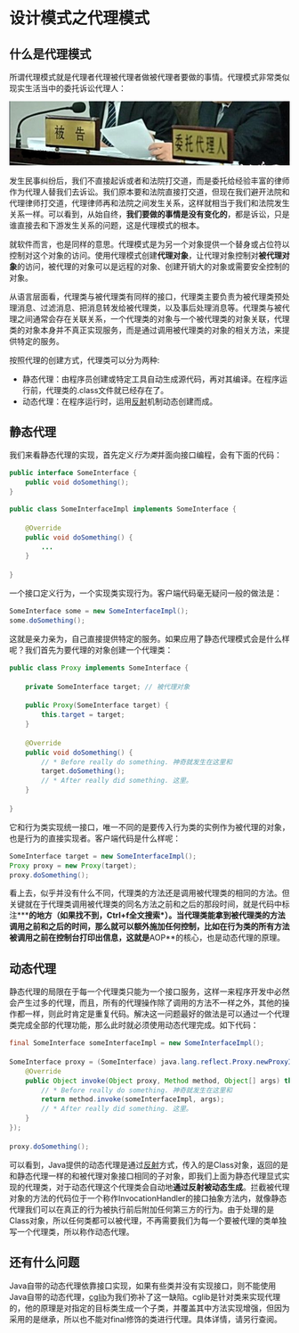 # 设计模式之代理模式

## 什么是代理模式

所谓代理模式就是代理者代理被代理者做被代理者要做的事情。代理模式非常类似现实生活当中的委托诉讼代理人：

![](theProxyPattern.png)

发生民事纠纷后，我们不直接起诉或者和法院打交道，而是委托给经验丰富的律师作为代理人替我们去诉讼。我们原本要和法院直接打交道，但现在我们避开法院和代理律师打交道，代理律师再和法院之间发生关系，这样就相当于我们和法院发生关系一样。可以看到，从始自终，**我们要做的事情是没有变化的**，都是诉讼，只是谁直接去和下游发生关系的问题，这是代理模式的根本。

就软件而言，也是同样的意思。代理模式是为另一个对象提供一个替身或占位符以控制对这个对象的访问。使用代理模式创建**代理对象**，让代理对象控制对**被代理对象**的访问，被代理的对象可以是远程的对象、创建开销大的对象或需要安全控制的对象。

从语言层面看，代理类与被代理类有同样的接口，代理类主要负责为被代理类预处理消息、过滤消息、把消息转发给被代理类，以及事后处理消息等。代理类与被代理之间通常会存在关联关系，一个代理类的对象与一个被代理类的对象关联，代理类的对象本身并不真正实现服务，而是通过调用被代理类的对象的相关方法，来提供特定的服务。

按照代理的创建方式，代理类可以分为两种:

+ 静态代理：由程序员创建或特定工具自动生成源代码，再对其编译。在程序运行前，代理类的.class文件就已经存在了。
+ 动态代理：在程序运行时，运用[反射](Reflection.md)机制动态创建而成。

## 静态代理

我们来看静态代理的实现，首先定义*行为类*并面向接口编程，会有下面的代码：

```Java
public interface SomeInterface {
    public void doSomething();
}
```

```Java
public class SomeInterfaceImpl implements SomeInterface {

    @Override
    public void doSomething() {
        ...
    }

}
```

一个接口定义行为，一个实现类实现行为。客户端代码毫无疑问一般的做法是：

```Java
SomeInterface some = new SomeInterfaceImpl();
some.doSomething();
```

这就是亲力亲为，自己直接提供特定的服务。如果应用了静态代理模式会是什么样呢？我们首先为要代理的对象创建一个代理类：

```Java
public class Proxy implements SomeInterface {

    private SomeInterface target; // 被代理对象

    public Proxy(SomeInterface target) {
        this.target = target;
    }

    @Override
    public void doSomething() {
        // * Before really do something. 神奇就发生在这里和
        target.doSomething();
        // * After really did something. 这里。
    }

}
```

它和行为类实现统一接口，唯一不同的是要传入行为类的实例作为被代理的对象，也是行为的直接实现者。客户端代码是什么样呢：

```Java
SomeInterface target = new SomeInterfaceImpl();
Proxy proxy = new Proxy(target);
proxy.doSomething();
```

看上去，似乎并没有什么不同，代理类的方法还是调用被代理类的相同的方法。但关键就在于代理类调用被代理类的同名方法之前和之后的那段时间，就是代码中标注**\***的地方（如果找不到，Ctrl+f全文搜索\*）。当代理类能拿到被代理类的方法调用之前和之后的时间，那么就可以额外施加任何控制，比如在行为类的所有方法被调用之前在控制台打印出信息，这就是**AOP**的核心，也是动态代理的原理。

## 动态代理

静态代理的局限在于每一个代理类只能为一个接口服务，这样一来程序开发中必然会产生过多的代理，而且，所有的代理操作除了调用的方法不一样之外，其他的操作都一样，则此时肯定是重复代码。解决这一问题最好的做法是可以通过一个代理类完成全部的代理功能，那么此时就必须使用动态代理完成。如下代码：

```Java
final SomeInterface someInterfaceImpl = new SomeInterfaceImpl();

SomeInterface proxy = (SomeInterface) java.lang.reflect.Proxy.newProxyInstance(someInterfaceImpl.getClass().getClassLoader(), someInterfaceImpl.getClass().getInterfaces(), new InvocationHandler() {
    @Override
    public Object invoke(Object proxy, Method method, Object[] args) throws Throwable {
        // * Before really do something. 神奇就发生在这里和
        return method.invoke(someInterfaceImpl, args);
        // * After really did something. 这里。
    }
});

proxy.doSomething();
```

可以看到，Java提供的动态代理是通过[反射](Reflection.md)方式，传入的是Class对象，返回的是和静态代理一样的和被代理对象接口相同的子对象，即我们上面为静态代理显式实现的代理类，对于动态代理这个代理类会自动地**通过反射被动态生成**。拦截被代理对象的方法的代码位于一个称作InvocationHandler的接口抽象方法内，就像静态代理我们可以在真正的行为被执行前后附加任何第三方的行为。由于处理的是Class对象，所以任何类都可以被代理，不再需要我们为每一个要被代理的类单独写一个代理类，所以称作动态代理。

## 还有什么问题

Java自带的动态代理依靠接口实现，如果有些类并没有实现接口，则不能使用Java自带的动态代理，[cglib](https://github.com/cglib/cglib)为我们弥补了这一缺陷。cglib是针对类来实现代理的，他的原理是对指定的目标类生成一个子类，并覆盖其中方法实现增强，但因为采用的是继承，所以也不能对final修饰的类进行代理。具体详情，请另行查阅。
